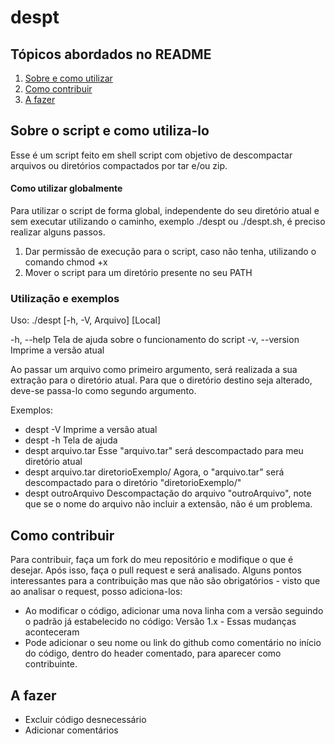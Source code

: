 
# despt

## Tópicos abordados no README

1. [Sobre e como utilizar](#sobre-o-script-e-como-utiliza-lo)
2. [Como contribuir](#como-contribuir)
3. [A fazer](#a-fazer)

## Sobre o script e como utiliza-lo

Esse é um script feito em shell script com objetivo de descompactar arquivos ou diretórios compactados por tar e/ou zip.

#### Como utilizar globalmente

Para utilizar o script de forma global, independente do seu diretório atual e sem executar utilizando o caminho, exemplo ./despt ou ./despt.sh, é preciso realizar alguns passos.
1. Dar permissão de execução para o script, caso não tenha, utilizando o comando chmod +x
2. Mover o script para um diretório presente no seu PATH

### Utilização e exemplos

Uso: ./despt [-h, -V, Arquivo] [Local]

-h, --help      Tela de ajuda sobre o funcionamento do script
-v, --version   Imprime a versão atual

Ao passar um arquivo como primeiro argumento, será realizada a sua extração para o diretório atual.
Para que o diretório destino seja alterado, deve-se passa-lo como segundo argumento.

Exemplos: 
* despt -V    Imprime a versão atual
* despt -h    Tela de ajuda
* despt arquivo.tar   Esse "arquivo.tar" será descompactado para meu diretório atual
* despt arquivo.tar diretorioExemplo/   Agora, o "arquivo.tar" será descompactado para o diretório "diretorioExemplo/"
* despt outroArquivo    Descompactação do arquivo "outroArquivo", note que se o nome do arquivo não incluir a extensão, não é um problema.

## Como contribuir

Para contribuir, faça um fork do meu repositório e modifique o que é desejar. Após isso, faça o pull request e será analisado.
Alguns pontos interessantes para a contribuição mas que não são obrigatórios - visto que ao analisar o request, posso adiciona-los:
* Ao modificar o código, adicionar uma nova linha com a versão seguindo o padrão já estabelecido no código: Versão 1.x - Essas mudanças aconteceram
* Pode adicionar o seu nome ou link do github como comentário no início do código, dentro do header comentado, para aparecer como contribuinte.

## A fazer

* Excluir código desnecessário
* Adicionar comentários
